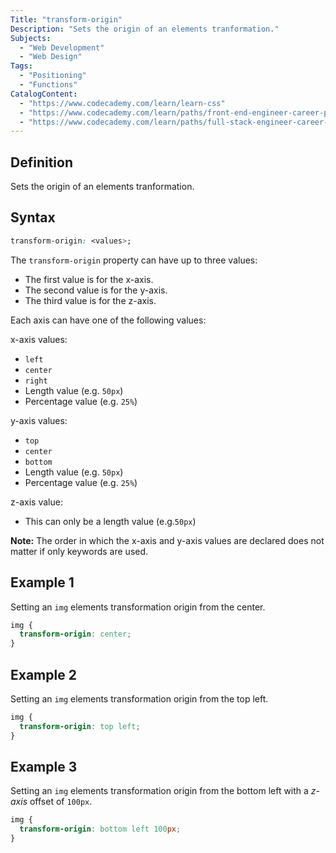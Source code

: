 ```yaml
---
Title: "transform-origin"
Description: "Sets the origin of an elements tranformation."
Subjects:
  - "Web Development"
  - "Web Design"
Tags:
  - "Positioning"
  - "Functions"
CatalogContent:
  - "https://www.codecademy.com/learn/learn-css"
  - "https://www.codecademy.com/learn/paths/front-end-engineer-career-path"
  - "https://www.codecademy.com/learn/paths/full-stack-engineer-career-path"
---
```


## Definition 

Sets the origin of an elements tranformation.

## Syntax

```css
transform-origin: <values>; 
```

The `transform-origin` property can have up to three values:

- The first value is for the x-axis.
- The second value is for the y-axis. 
- The third value is for the z-axis. 

Each axis can have one of the following values:

x-axis values:

- `left`
- `center`
- `right`
- Length value (e.g. `50px`)
- Percentage value (e.g. `25%`)

y-axis values:

- `top`
- `center`
- `bottom`
- Length value (e.g. `50px`)
- Percentage value (e.g. `25%`)

z-axis value:
- This can only be a length value (e.g.`50px`)

**Note:** The order in which the x-axis and y-axis values are declared does not matter if only keywords are used.
  
## Example 1

Setting an `img` elements transformation origin from the center.

```css
img {
  transform-origin: center;  
}
```

## Example 2

Setting an `img` elements transformation origin from the top left.

```css
img {
  transform-origin: top left;  
}
```

## Example 3

Setting an `img` elements transformation origin from the bottom left with a *z-axis* offset of `100px`.

```css
img {
  transform-origin: bottom left 100px;  
}
```

